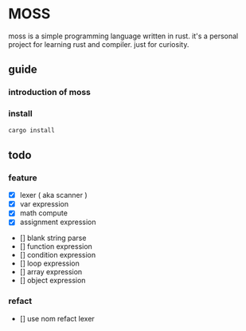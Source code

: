 # MOSS

moss is a simple programming language written in rust. it's a personal project for learning rust and compiler.
just for curiosity.

## guide

### introduction of moss

### install

```bash
cargo install
```

## todo

### feature

- [x] lexer ( aka scanner )
- [x] var expression
- [x] math compute
- [x] assignment expression
- [] blank string parse
- [] function expression
- [] condition expression
- [] loop expression
- [] array expression
- [] object expression

### refact

- [] use nom refact lexer
